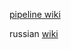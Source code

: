 [pipeline wiki](https://github.com/paulgolter/blender-pipeline-integration#community)

russian [wiki](https://github.com/jafdett/BlenderFAQ)